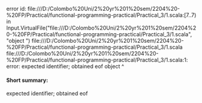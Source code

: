 error id: file:///D:/Colombo%20Uni/2%20yr%201%20sem/2204%20-%20FP/Practical/functional-programming-practical/Practical_3/1.scala:[7..7) in Input.VirtualFile("file:///D:/Colombo%20Uni/2%20yr%201%20sem/2204%20-%20FP/Practical/functional-programming-practical/Practical_3/1.scala", "object ")
file:///D:/Colombo%20Uni/2%20yr%201%20sem/2204%20-%20FP/Practical/functional-programming-practical/Practical_3/1.scala
file:///D:/Colombo%20Uni/2%20yr%201%20sem/2204%20-%20FP/Practical/functional-programming-practical/Practical_3/1.scala:1: error: expected identifier; obtained eof
object 
       ^
#### Short summary: 

expected identifier; obtained eof